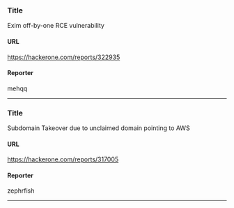 ### Title
Exim off-by-one RCE vulnerability
#### URL 
https://hackerone.com/reports/322935
#### Reporter 
mehqq

---


### Title
Subdomain Takeover due to unclaimed domain pointing to AWS
#### URL 
https://hackerone.com/reports/317005
#### Reporter 
zephrfish

---


